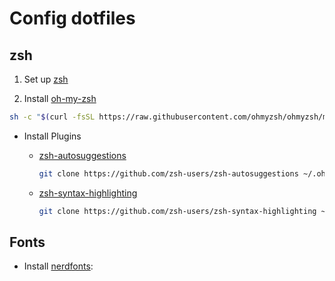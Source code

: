 # Config dotfiles

## zsh

1. Set up [zsh]

2. Install [oh-my-zsh]

```zsh
sh -c "$(curl -fsSL https://raw.githubusercontent.com/ohmyzsh/ohmyzsh/master/tools/install.sh)"
```

- Install Plugins

  - [zsh-autosuggestions]

    ```zsh
    git clone https://github.com/zsh-users/zsh-autosuggestions ~/.oh-my-zsh/custom/plugins/zsh-autosuggestions
    ```

  - [zsh-syntax-highlighting]

    ```zsh
    git clone https://github.com/zsh-users/zsh-syntax-highlighting ~/.oh-my-zsh/custom/plugins/zsh-syntax-highlighting
    ```

## Fonts
- Install [nerdfonts]:


[zsh]: https://github.com/ohmyzsh/ohmyzsh/wiki/Installing-ZSH
[oh-my-zsh]: https://github.com/ohmyzsh/ohmyzsh
[zsh-autosuggestions]: https://github.com/zsh-users/zsh-autosuggestions
[zsh-syntax-highlighting]: https://github.com/zsh-users/zsh-syntax-highlighting
[plug]: https://github.com/junegunn/vim-plug
[vim]: https://www.vim.org/
[nerdfonts]: https://www.nerdfonts.com/font-downloads
[markdown]: https://github.com/suan/vim-instant-markdown
[nerdtree]: https://github.com/preservim/nerdtree
